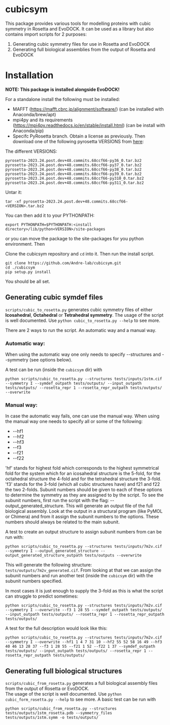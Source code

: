 # cubicsym
This package provides various tools for modelling proteins with cubic symmetry in Rosetta and EvoDOCK. 
It can be used as a library but also contains import scripts for 2 purposes:

1. Generating cubic symmetry files for use in Rosetta and EvoDOCK
2. Generating full biological assemblies from the output of Rosetta and EvoDOCK

# Installation

**NOTE: This package is installed alongside EvoDOCK!**

For a standalone install the following must be installed: 
* MAFFT (https://mafft.cbrc.jp/alignment/software/) (can be installed with Anaconda/brew/apt)
* mpi4py and its requirements (https://mpi4py.readthedocs.io/en/stable/install.html) (can be install with Anaconda/pip)
* Specifc PyRosetta branch. Obtain a license as previously. Then download one of the following pyrosetta VERSIONS from [here](https://graylab.jhu.edu/download/PyRosetta4/conda/devel/linux-64/):

The different VERSIONS:
```
pyrosetta-2023.24.post.dev+48.commits.68ccf66-py36_0.tar.bz2	
pyrosetta-2023.24.post.dev+48.commits.68ccf66-py37_0.tar.bz2	
pyrosetta-2023.24.post.dev+48.commits.68ccf66-py38_0.tar.bz2
pyrosetta-2023.24.post.dev+48.commits.68ccf66-py39_0.tar.bz2
pyrosetta-2023.24.post.dev+48.commits.68ccf66-py310_0.tar.bz2	
pyrosetta-2023.24.post.dev+48.commits.68ccf66-py311_0.tar.bz2	
```

Untar it:

```console
tar -xf pyrosetta-2023.24.post.dev+48.commits.68ccf66-<VERSION>.tar.bz2
```

You can then add it to your PYTHONPATH:

```console
export PYTHONPATH=$PYTHONPATH:<install directory>/lib/python<VERSION>/site-packages
```

or you can move the package to the site-packages for you python environment.
Then 

Clone the cubicsym repository and ```cd``` into it. Then run the install script.
```console
git clone https://github.com/Andre-lab/cubicsym.git
cd ./cubicsym
pip setup.py install 
```

You should be all set.

## Generating cubic symdef files 
```scripts/cubic_to_rosetta.py``` generates cubic symmetry files of either **Icosahedral**, **Octahedral** or **Tetrahedral symmetry**. 
The usage of the script is well documented. Use `python cubic_to_rosetta.py --help` to see more. 

There are 2 ways to run the script. An automatic way and a manual way. 

### Automatic way: 
When using the automatic way one only needs to specify --structures and --symmetry (see options below). 

A test can be run (inside the `cubicsym` dir) with

```console
python scripts/cubic_to_rosetta.py --structures tests/inputs/1stm.cif --symmetry I --symdef_outpath tests/outputs/ --input_outpath tests/outputs/ --rosetta_repr 1 --rosetta_repr_outpath tests/outputs/ --overwrite
```

### Manual way: 
In case the automatic way fails, one can use the manual way. When using the manual way one needs to specify all or some of the following:

* --hf1 
* --hf2 
* --hf3
* --f3 
* --f21 
* --f22

'hf' stands for highest fold which corresponds to the highest symmetrical fold for the system which for an icosahedral structure is the 5-fold, for the octahedral structure the 4-fold and for the tetrahedral structure the 3-fold. 'f3' stands for the 3-fold (which all cubic structures have) and f21 and f22 the two 2-folds. Subunit numbers should be given to each of these options to determine the symmetry as they are assigned to by the script. To see the subunit numbers, first run the script with the flag: --output_generated_structure. This will generate an output file of the full biological assembly. Look at the output in a structural program (like PyMOL or Chimera) and from it assign the subunit numbers to the options. These numbers should always be related to the main subunit.

A test to create an output structure to assign subunit numbers from can be run with:

```console
python scripts/cubic_to_rosetta.py --structures tests/inputs/7m2v.cif --symmetry I --output_generated_structure --output_generated_structure_outpath tests/outputs --overwrite  
```

This will generate the following structure: `tests/outputs/7m2v_generated.cif`. From looking at that we can assign
the subunit numbers and run another test (inside the `cubicsym` dir) with the subunit numbers specified. 

In most cases it is just enough to supply the 3-fold as this is what the script can struggle to predict sometimes:

```console
python scripts/cubic_to_rosetta.py --structures tests/inputs/7m2v.cif --symmetry I --overwrite --f3 1 28 55 --symdef_outpath tests/outputs/ --input_outpath tests/outputs/ --rosetta_repr 1 --rosetta_repr_outpath tests/outputs/
```

A test for the full description would look like this:

```console
python scripts/cubic_to_rosetta.py --structures tests/inputs/7m2v.cif --symmetry I --overwrite --hf1 1 4 7 31 10 --hf2 55 52 58 16 49 --hf3 40 46 13 28 37 --f3 1 28 55 --f21 1 52 --f22 1 37 --symdef_outpath tests/outputs/ --input_outpath tests/outputs/ --rosetta_repr 1 --rosetta_repr_outpath tests/outputs/
```

## Generating full biological structures 
`scripts/cubic_from_rosetta.py` generates a full biological assembly files from the output of Rosetta or EvoDOCK.  
The usage of the script is well documented. Use `python cubic_form_rosetta.py --help` to see more.
A basic test can be run with

```console
python scripts/cubic_from_rosetta.py --structures tests/outputs/1stm_rosetta.pdb --symmetry_files tests/outputs/1stm.symm -o tests/outputs/
```


